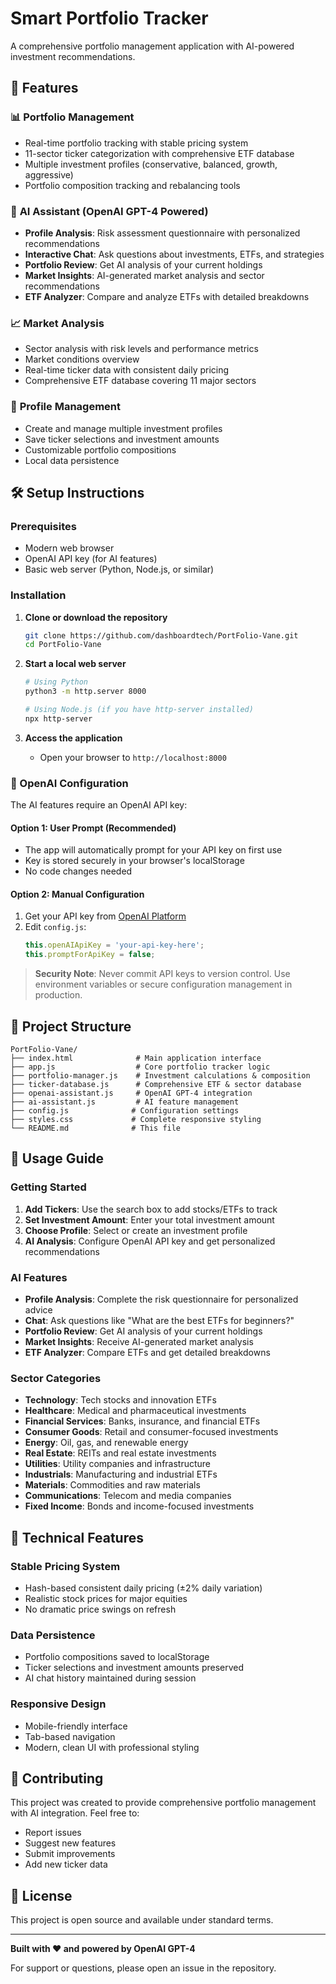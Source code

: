 # Smart Portfolio Tracker

A comprehensive portfolio management application with AI-powered investment recommendations.

## 🚀 Features

### 📊 **Portfolio Management**
- Real-time portfolio tracking with stable pricing system
- 11-sector ticker categorization with comprehensive ETF database
- Multiple investment profiles (conservative, balanced, growth, aggressive)
- Portfolio composition tracking and rebalancing tools

### 🤖 **AI Assistant (OpenAI GPT-4 Powered)**
- **Profile Analysis**: Risk assessment questionnaire with personalized recommendations
- **Interactive Chat**: Ask questions about investments, ETFs, and strategies  
- **Portfolio Review**: Get AI analysis of your current holdings
- **Market Insights**: AI-generated market analysis and sector recommendations
- **ETF Analyzer**: Compare and analyze ETFs with detailed breakdowns

### 📈 **Market Analysis**
- Sector analysis with risk levels and performance metrics
- Market conditions overview
- Real-time ticker data with consistent daily pricing
- Comprehensive ETF database covering 11 major sectors

### 👤 **Profile Management**
- Create and manage multiple investment profiles
- Save ticker selections and investment amounts
- Customizable portfolio compositions
- Local data persistence

## 🛠️ Setup Instructions

### Prerequisites
- Modern web browser
- OpenAI API key (for AI features)
- Basic web server (Python, Node.js, or similar)

### Installation

1. **Clone or download the repository**
   ```bash
   git clone https://github.com/dashboardtech/PortFolio-Vane.git
   cd PortFolio-Vane
   ```

2. **Start a local web server**
   ```bash
   # Using Python
   python3 -m http.server 8000
   
   # Using Node.js (if you have http-server installed)
   npx http-server
   ```

3. **Access the application**
   - Open your browser to `http://localhost:8000`

### 🔐 OpenAI Configuration

The AI features require an OpenAI API key:

#### Option 1: User Prompt (Recommended)
- The app will automatically prompt for your API key on first use
- Key is stored securely in your browser's localStorage
- No code changes needed

#### Option 2: Manual Configuration
1. Get your API key from [OpenAI Platform](https://platform.openai.com/api-keys)
2. Edit `config.js`:
   ```javascript
   this.openAIApiKey = 'your-api-key-here';
   this.promptForApiKey = false;
   ```

> **Security Note**: Never commit API keys to version control. Use environment variables or secure configuration management in production.

## 📁 Project Structure

```
PortFolio-Vane/
├── index.html              # Main application interface
├── app.js                  # Core portfolio tracker logic
├── portfolio-manager.js    # Investment calculations & composition
├── ticker-database.js      # Comprehensive ETF & sector database
├── openai-assistant.js     # OpenAI GPT-4 integration
├── ai-assistant.js         # AI feature management
├── config.js              # Configuration settings
├── styles.css             # Complete responsive styling
└── README.md              # This file
```

## 🎯 Usage Guide

### Getting Started
1. **Add Tickers**: Use the search box to add stocks/ETFs to track
2. **Set Investment Amount**: Enter your total investment amount
3. **Choose Profile**: Select or create an investment profile
4. **AI Analysis**: Configure OpenAI API key and get personalized recommendations

### AI Features
- **Profile Analysis**: Complete the risk questionnaire for personalized advice
- **Chat**: Ask questions like "What are the best ETFs for beginners?"
- **Portfolio Review**: Get AI analysis of your current holdings
- **Market Insights**: Receive AI-generated market analysis
- **ETF Analyzer**: Compare ETFs and get detailed breakdowns

### Sector Categories
- **Technology**: Tech stocks and innovation ETFs
- **Healthcare**: Medical and pharmaceutical investments
- **Financial Services**: Banks, insurance, and financial ETFs
- **Consumer Goods**: Retail and consumer-focused investments
- **Energy**: Oil, gas, and renewable energy
- **Real Estate**: REITs and real estate investments
- **Utilities**: Utility companies and infrastructure
- **Industrials**: Manufacturing and industrial ETFs
- **Materials**: Commodities and raw materials
- **Communications**: Telecom and media companies
- **Fixed Income**: Bonds and income-focused investments

## 🔧 Technical Features

### Stable Pricing System
- Hash-based consistent daily pricing (±2% daily variation)
- Realistic stock prices for major equities
- No dramatic price swings on refresh

### Data Persistence
- Portfolio compositions saved to localStorage
- Ticker selections and investment amounts preserved
- AI chat history maintained during session

### Responsive Design
- Mobile-friendly interface
- Tab-based navigation
- Modern, clean UI with professional styling

## 🤝 Contributing

This project was created to provide comprehensive portfolio management with AI integration. Feel free to:
- Report issues
- Suggest new features  
- Submit improvements
- Add new ticker data

## 📄 License

This project is open source and available under standard terms.

---

**Built with ❤️ and powered by OpenAI GPT-4**

For support or questions, please open an issue in the repository.